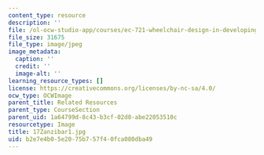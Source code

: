 ```yaml
---
content_type: resource
description: ''
file: /ol-ocw-studio-app/courses/ec-721-wheelchair-design-in-developing-countries-spring-2009/b2e7e4b05e2075b757f40fca080dba49_17Zanzibar1.jpg
file_size: 31675
file_type: image/jpeg
image_metadata:
  caption: ''
  credit: ''
  image-alt: ''
learning_resource_types: []
license: https://creativecommons.org/licenses/by-nc-sa/4.0/
ocw_type: OCWImage
parent_title: Related Resources
parent_type: CourseSection
parent_uid: 1a64799d-8c43-b3cf-02d8-abe22053510c
resourcetype: Image
title: 17Zanzibar1.jpg
uid: b2e7e4b0-5e20-75b7-57f4-0fca080dba49
---
```

